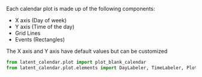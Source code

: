 Each calendar plot is made up of the following components:
- X axis (Day of week)
- Y axis (Time of the day)
- Grid Lines
- Events (Rectangles)

The X axis and Y axis have default values but can be customized 


```python
from latent_calendar.plot import plot_blank_calendar
from latent_calendar.plot.elements import DayLabeler, TimeLabeler, PlotAxes




```